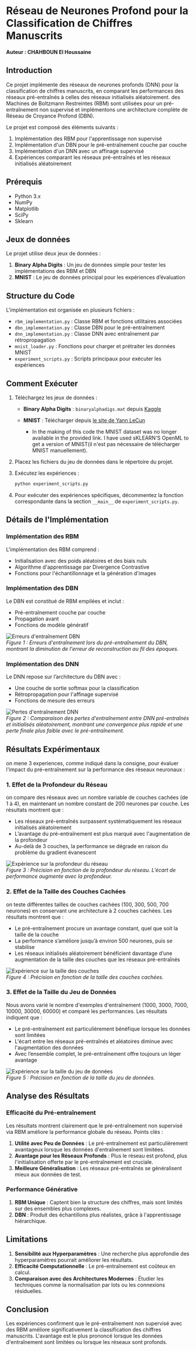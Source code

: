 

# Réseau de Neurones Profond pour la Classification de Chiffres Manuscrits  
**Auteur : CHAHBOUN El Houssaine**  

## Introduction  

Ce projet implémente des réseaux de neurones profonds (DNN) pour la classification de chiffres manuscrits, en comparant les performances des réseaux pré-entraînés à celles des réseaux initialisés aléatoirement. des Machines de Boltzmann Restreintes (RBM) sont utilisées pour un pré-entraînement non supervisé et implémentons une architecture complète de Réseau de Croyance Profond (DBN).  

Le projet est composé des éléments suivants :  
1. Implémentation des RBM pour l'apprentissage non supervisé  
2. Implémentation d'un DBN pour le pré-entraînement couche par couche  
3. Implémentation d'un DNN avec un affinage supervisé  
4. Expériences comparant les réseaux pré-entraînés et les réseaux initialisés aléatoirement  

## Prérequis  

- Python 3.x  
- NumPy  
- Matplotlib  
- SciPy 
- Sklearn 

## Jeux de données  

Le projet utilise deux jeux de données :  
1. **Binary Alpha Digits** : Un jeu de données simple pour tester les implémentations des RBM et DBN  
2. **MNIST** : Le jeu de données principal pour les expériences d’évaluation  

## Structure du Code  

L'implémentation est organisée en plusieurs fichiers :  

- `rbm_implementation.py` : Classe RBM et fonctions utilitaires associées  
- `dbn_implementation.py` : Classe DBN pour le pré-entraînement  
- `dnn_implementation.py` : Classe DNN avec entraînement par rétropropagation  
- `mnist_loader.py` : Fonctions pour charger et prétraiter les données MNIST  
- `experiment_scripts.py` : Scripts principaux pour exécuter les expériences  

## Comment Exécuter  

1. Téléchargez les jeux de données :  
   - **Binary Alpha Digits** : `binaryalphadigs.mat` depuis [Kaggle](https://www.kaggle.com/datasets/angevalli/binary-alpha-digits)  
   - **MNIST** : Télécharger depuis [le site de Yann LeCun](http://yann.lecun.com/exdb/mnist/)  

      - In the making of this code the MNIST dataset was no longer available in the provided link. I have used sKLEARN'S OpenML to get a version of MNIST(il n'est pas nécessaire de télécharger MNIST manuellement).  

2. Placez les fichiers du jeu de données dans le répertoire  du projet.  

3. Exécutez les expériences :  
   ```python
   python experiment_scripts.py
   ```  

4. Pour exécuter des expériences spécifiques, décommentez la fonction correspondante dans la section `__main__` de `experiment_scripts.py`.  

## Détails de l'Implémentation  

### Implémentation des RBM  

L'implémentation des RBM comprend :  
- Initialisation avec des poids aléatoires et des biais nuls  
- Algorithme d'apprentissage par Divergence Contrastive  
- Fonctions pour l'échantillonnage et la génération d'images  

### Implémentation des DBN  

Le DBN est constitué de RBM empilées et inclut :  
- Pré-entraînement couche par couche  
- Propagation avant  
- Fonctions de modèle génératif  

![Erreurs d'entraînement DBN](./results/dbn_training_errors.png)  
*Figure 1 : Erreurs d'entraînement lors du pré-entraînement du DBN, montrant la diminution de l'erreur de reconstruction au fil des époques.*  

### Implémentation des DNN  

Le DNN repose sur l’architecture du DBN avec :  
- Une couche de sortie softmax pour la classification  
- Rétropropagation pour l'affinage supervisé  
- Fonctions de mesure des erreurs  

![Pertes d'entraînement DNN](./results/dnn_training_losses.png)  
*Figure 2 : Comparaison des pertes d'entraînement entre DNN pré-entraînés et initialisés aléatoirement, montrant une convergence plus rapide et une perte finale plus faible avec le pré-entraînement.*  

## Résultats Expérimentaux  

on mene 3 experiences, comme indiqué dans la consigne, pour évaluer l'impact du pré-entraînement sur la performance des réseaux neuronaux :  

### 1. Effet de la Profondeur du Réseau  

on compare des réseaux avec un nombre variable de couches cachées (de 1 à 4), en maintenant un nombre constant de 200 neurones par couche. Les résultats montrent que :  

- Les réseaux pré-entraînés surpassent systématiquement les réseaux initialisés aléatoirement  
- L’avantage du pré-entraînement est plus marqué avec l'augmentation de la profondeur  
- Au-delà de 3 couches, la performance se dégrade en raison du problème du gradient évanescent  

![Expérience sur la profondeur du réseau](./results/experiment_network_depth.png)  
*Figure 3 : Précision en fonction de la profondeur du réseau. L’écart de performance augmente avec la profondeur.*  

### 2. Effet de la Taille des Couches Cachées  

on teste différentes tailles de couches cachées (100, 300, 500, 700 neurones) en conservant une architecture à 2 couches cachées. Les résultats montrent que :  

- Le pré-entraînement procure un avantage constant, quel que soit la taille de la couche  
- La performance s’améliore jusqu’à environ 500 neurones, puis se stabilise  
- Les réseaux initialisés aléatoirement bénéficient davantage d’une augmentation de la taille des couches que les réseaux pré-entraînés  

![Expérience sur la taille des couches](./results/experiment_hidden_size.png)  
*Figure 4 : Précision en fonction de la taille des couches cachées.*  

### 3. Effet de la Taille du Jeu de Données  

Nous avons varié le nombre d'exemples d'entraînement (1000, 3000, 7000, 10000, 30000, 60000) et comparé les performances. Les résultats indiquent que :  

- Le pré-entraînement est particulièrement bénéfique lorsque les données sont limitées  
- L'écart entre les réseaux pré-entraînés et aléatoires diminue avec l'augmentation des données  
- Avec l’ensemble complet, le pré-entraînement offre toujours un léger avantage  

![Expérience sur la taille du jeu de données](./results/experiment_data_size.png)  
*Figure 5 : Précision en fonction de la taille du jeu de données.*  

## Analyse des Résultats  

### Efficacité du Pré-entraînement  

Les résultats montrent clairement que le pré-entraînement non supervisé via RBM améliore la performance globale du réseau. Points clés :  

1. **Utilité avec Peu de Données** : Le pré-entraînement est particulièrement avantageux lorsque les données d'entraînement sont limitées.  
2. **Avantage pour les Réseaux Profonds** : Plus le réseau est profond, plus l'initialisation offerte par le pré-entraînement est cruciale.  
3. **Meilleure Généralisation** : Les réseaux pré-entraînés se généralisent mieux aux données de test.  

### Performance Générative  

1. **RBM Unique** : Captent bien la structure des chiffres, mais sont limités sur des ensembles plus complexes.  
2. **DBN** : Produit des échantillons plus réalistes, grâce à l'apprentissage hiérarchique.  

## Limitations 

1. **Sensibilité aux Hyperparamètres** : Une recherche plus approfondie des hyperparamètres pourrait améliorer les résultats.  
2. **Efficacité Computationnelle** : Le pré-entraînement est coûteux en calcul.  
3. **Comparaison avec des Architectures Modernes** : Étudier les techniques comme la normalisation par lots ou les connexions résiduelles.  

## Conclusion  

Les expériences confirment que le pré-entraînement non supervisé avec des RBM améliore significativement la classification des chiffres manuscrits. L'avantage est le plus prononcé lorsque les données d'entraînement sont limitées ou lorsque les réseaux sont profonds.  

